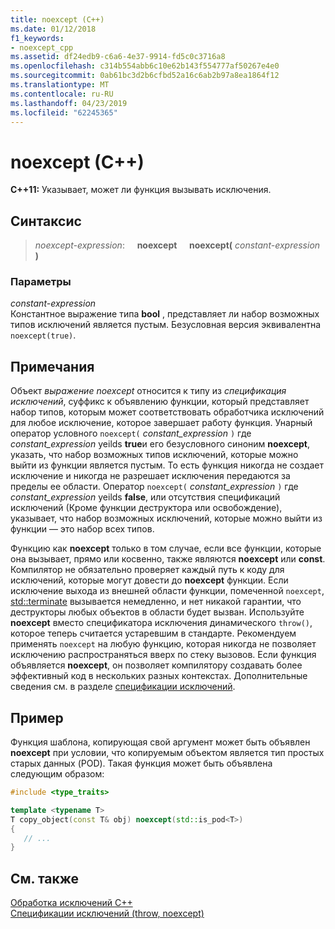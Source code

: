 ```yaml
---
title: noexcept (C++)
ms.date: 01/12/2018
f1_keywords:
- noexcept_cpp
ms.assetid: df24edb9-c6a6-4e37-9914-fd5c0c3716a8
ms.openlocfilehash: c314b554abb6c10e62b143f554777af50267e4e0
ms.sourcegitcommit: 0ab61bc3d2b6cfbd52a16c6ab2b97a8ea1864f12
ms.translationtype: MT
ms.contentlocale: ru-RU
ms.lasthandoff: 04/23/2019
ms.locfileid: "62245365"
---
```

# <a name="noexcept-c"></a>noexcept (C++)

**C++11:** Указывает, может ли функция вызывать исключения.

## <a name="syntax"></a>Синтаксис

> *noexcept-expression*: &nbsp;&nbsp;&nbsp;&nbsp;**noexcept** &nbsp;&nbsp;&nbsp;&nbsp;**noexcept(** *constant-expression* **)**

### <a name="parameters"></a>Параметры

*constant-expression*<br/>
Константное выражение типа **bool** , представляет ли набор возможных типов исключений является пустым. Безусловная версия эквивалентна `noexcept(true)`.

## <a name="remarks"></a>Примечания

Объект *выражение noexcept* относится к типу из *спецификация исключений*, суффикс к объявлению функции, который представляет набор типов, которым может соответствовать обработчика исключений для любое исключение, которое завершает работу функция. Унарный оператор условного `noexcept(` *constant_expression* `)` где *constant_expression* yeilds **true**и его безусловного синоним **noexcept**, указать, что набор возможных типов исключений, которые можно выйти из функции является пустым. То есть функция никогда не создает исключение и никогда не разрешает исключения передаются за пределы ее области. Оператор `noexcept(` *constant_expression* `)` где *constant_expression* yeilds **false**, или отсутствия спецификаций исключений (Кроме функции деструктора или освобождение), указывает, что набор возможных исключений, которые можно выйти из функции — это набор всех типов.

Функцию как **noexcept** только в том случае, если все функции, которые она вызывает, прямо или косвенно, также являются **noexcept** или **const**. Компилятор не обязательно проверяет каждый путь к коду для исключений, которые могут довести до **noexcept** функции. Если исключение выхода из внешней области функции, помеченной `noexcept`, [std::terminate](../standard-library/exception-functions.md#terminate) вызывается немедленно, и нет никакой гарантии, что деструкторы любых объектов в области будет вызван. Используйте **noexcept** вместо спецификатора исключения динамического `throw()`, которое теперь считается устаревшим в стандарте. Рекомендуем применять `noexcept` на любую функцию, которая никогда не позволяет исключению распространяться вверх по стеку вызовов. Если функция объявляется **noexcept**, он позволяет компилятору создавать более эффективный код в нескольких разных контекстах. Дополнительные сведения см. в разделе [спецификации исключений](exception-specifications-throw-cpp.md).

## <a name="example"></a>Пример

Функция шаблона, копирующая свой аргумент может быть объявлен **noexcept** при условии, что копируемым объектом является тип простых старых данных (POD). Такая функция может быть объявлена следующим образом:

```cpp
#include <type_traits>

template <typename T>
T copy_object(const T& obj) noexcept(std::is_pod<T>)
{
   // ...
}
```

## <a name="see-also"></a>См. также

[Обработка исключений С++](cpp-exception-handling.md)<br/>
[Спецификации исключений (throw, noexcept)](exception-specifications-throw-cpp.md)